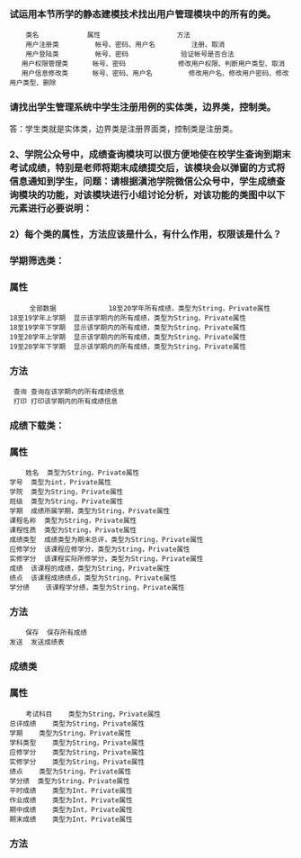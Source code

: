 ### 试运用本节所学的静态建模技术找出用户管理模块中的所有的类。
        类名	          属性            	   方法
        用户注册类         帐号、密码、用户名	        注册、取消
        用户登陆类         帐号、密码	            验证帐号是否合法
       用户权限管理类	    帐号、密码	          修改用户权限、判断用户类型、取消
       用户信息修改类	    帐号、密码、用户名	      修改用户名、修改用户密码、修改用户类型、删除

### 请找出学生管理系统中学生注册用例的实体类，边界类，控制类。
答：学生类就是实体类，边界类是注册界面类，控制类是注册类。


### 2、学院公众号中，成绩查询模块可以很方便地使在校学生查询到期末考试成绩，特别是老师将期末成绩提交后，该模块会以弹窗的方式将信息通知到学生，问题：请根据滇池学院微信公众号中，学生成绩查询模块的功能，对该模块进行小组讨论分析，对该功能的类图中以下元素进行必要说明：
### 2）每个类的属性，方法应该是什么，有什么作用，权限该是什么？
### 学期筛选类：
### 属性	
         全部数据	          18至20学年所有成绩，类型为String，Private属性
	18至19学年上学期	显示该学期内的所有成绩，类型为String，Private属性
	18至19学年下学期	显示该学期内的所有成绩，类型为String，Private属性
	19至20学年上学期	显示该学期内的所有成绩，类型为String，Private属性
	19至20学年下学期	显示该学期内的所有成绩，类型为String，Private属性
### 方法	
     查询	查询在该学期内的所有成绩信息
     打印	打印该学期内的所有成绩信息
     
### 成绩下载类：
### 属性	
        姓名	类型为String，Private属性
	学号	类型为int，Private属性
	学院	类型为String，Private属性
	班级	类型为String，Private属性
	学期	成绩所属学期，类型为String，Private属性
	课程名称  类型为String，Private属性
	课程性质  类型为String，Private属性
	成绩类型  成绩类型为期末总评，类型为String，Private属性
	应修学分  该课程应修学分，类型为String，Private属性
	实修学分  该课程实际所修学分，类型为String，Private属性
	成绩	该课程的成绩，类型为String，Private属性
	绩点	该课程成绩绩点，类型为String，Private属性
	学分绩    该课程学分绩，类型为String，Private属性
### 方法	
        保存	保存所有成绩
	发送	发送成绩表

### 成绩类
### 属性	
        考试科目	类型为String，Private属性
	总评成绩	类型为String，Private属性
	学期	  类型为String，Private属性
	学科类型	类型为String，Private属性
	应修学分	类型为String，Private属性
	实修学分	类型为String，Private属性
	绩点	  类型为String，Private属性
	学分绩	 类型为String，Private属性
	平时成绩	类型为Int，Private属性
	作业成绩	类型为Int，Private属性
	期中成绩	类型为Int，Private属性
	期末成绩	类型为Int，Private属性
### 方法
